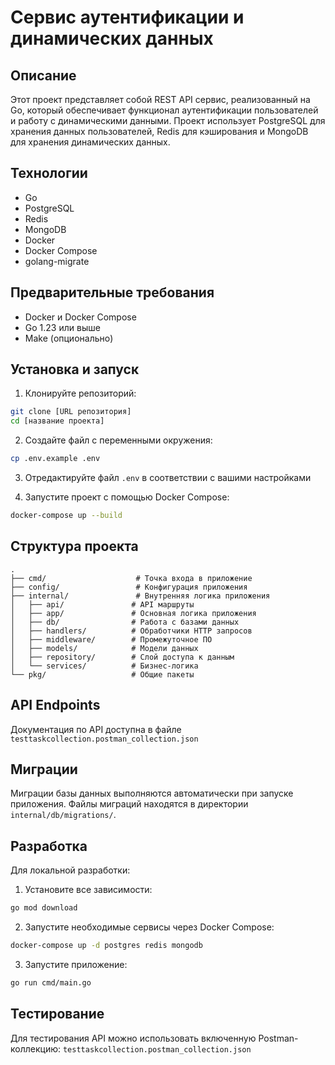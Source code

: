 # Сервис аутентификации и динамических данных

## Описание
Этот проект представляет собой REST API сервис, реализованный на Go, который обеспечивает функционал аутентификации пользователей и работу с динамическими данными. Проект использует PostgreSQL для хранения данных пользователей, Redis для кэширования и MongoDB для хранения динамических данных.

## Технологии
- Go
- PostgreSQL
- Redis
- MongoDB
- Docker
- Docker Compose
- golang-migrate

## Предварительные требования
- Docker и Docker Compose
- Go 1.23 или выше
- Make (опционально)

## Установка и запуск

1. Клонируйте репозиторий:
```bash
git clone [URL репозитория]
cd [название проекта]
```

2. Создайте файл с переменными окружения:
```bash
cp .env.example .env
```

3. Отредактируйте файл `.env` в соответствии с вашими настройками

4. Запустите проект с помощью Docker Compose:
```bash
docker-compose up --build
```

## Структура проекта
```
.
├── cmd/                    # Точка входа в приложение
├── config/                 # Конфигурация приложения
├── internal/               # Внутренняя логика приложения
│   ├── api/               # API маршруты
│   ├── app/               # Основная логика приложения
│   ├── db/                # Работа с базами данных
│   ├── handlers/          # Обработчики HTTP запросов
│   ├── middleware/        # Промежуточное ПО
│   ├── models/            # Модели данных
│   ├── repository/        # Слой доступа к данным
│   └── services/          # Бизнес-логика
└── pkg/                   # Общие пакеты
```

## API Endpoints
Документация по API доступна в файле `testtaskcollection.postman_collection.json`

## Миграции
Миграции базы данных выполняются автоматически при запуске приложения. Файлы миграций находятся в директории `internal/db/migrations/`.

## Разработка
Для локальной разработки:
1. Установите все зависимости:
```bash
go mod download
```

2. Запустите необходимые сервисы через Docker Compose:
```bash
docker-compose up -d postgres redis mongodb
```

3. Запустите приложение:
```bash
go run cmd/main.go
```

## Тестирование
Для тестирования API можно использовать включенную Postman-коллекцию:
`testtaskcollection.postman_collection.json`
